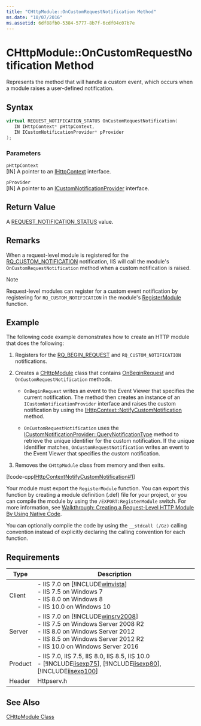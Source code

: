 ```yaml
---
title: "CHttpModule::OnCustomRequestNotification Method"
ms.date: "10/07/2016"
ms.assetid: 6df88fb0-5384-5777-8b7f-6cdf04c07b7e
---
```

# CHttpModule::OnCustomRequestNotification Method
Represents the method that will handle a custom event, which occurs when a module raises a user-defined notification.  
  
## Syntax  
  
```cpp  
virtual REQUEST_NOTIFICATION_STATUS OnCustomRequestNotification(  
   IN IHttpContext* pHttpContext,  
   IN ICustomNotificationProvider* pProvider  
);  
```  
  
### Parameters  
 `pHttpContext`  
 [IN] A pointer to an [IHttpContext](../../web-development-reference/native-code-api-reference/ihttpcontext-interface.md) interface.  
  
 `pProvider`  
 [IN] A pointer to an [ICustomNotificationProvider](../../web-development-reference/native-code-api-reference/icustomnotificationprovider-interface.md) interface.  
  
## Return Value  
 A [REQUEST_NOTIFICATION_STATUS](../../web-development-reference/native-code-api-reference/request-notification-status-enumeration.md) value.  
  
## Remarks  
 When a request-level module is registered for the [RQ_CUSTOM_NOTIFICATION](../../web-development-reference/native-code-api-reference/request-processing-constants.md) notification, IIS will call the module's `OnCustomRequestNotification` method when a custom notification is raised.  
  
> [!NOTE]
>  Request-level modules can register for a custom event notification by registering for `RQ_CUSTOM_NOTIFICATION` in the module's [RegisterModule](../../web-development-reference/native-code-api-reference/pfn-registermodule-function.md) function.  
  
## Example  
 The following code example demonstrates how to create an HTTP module that does the following:  
  
1.  Registers for the [RQ_BEGIN_REQUEST](../../web-development-reference/native-code-api-reference/request-processing-constants.md) and `RQ_CUSTOM_NOTIFICATION` notifications.  
  
2.  Creates a [CHttpModule](../../web-development-reference/native-code-api-reference/chttpmodule-class.md) class that contains [OnBeginRequest](../../web-development-reference/native-code-api-reference/chttpmodule-onbeginrequest-method.md) and `OnCustomRequestNotification` methods.  
  
    -   `OnBeginRequest` writes an event to the Event Viewer that specifies the current notification. The method then creates an instance of an `ICustomNotificationProvider` interface and raises the custom notification by using the [IHttpContext::NotifyCustomNotification](../../web-development-reference/native-code-api-reference/ihttpcontext-notifycustomnotification-method.md) method.  
  
    -   `OnCustomRequestNotification` uses the [ICustomNotificationProvider::QueryNotificationType](../../web-development-reference/native-code-api-reference/icustomnotificationprovider-querynotificationtype-method.md) method to retrieve the unique identifier for the custom notification. If the unique identifier matches, `OnCustomRequestNotification` writes an event to the Event Viewer that specifies the custom notification.  
  
3.  Removes the `CHttpModule` class from memory and then exits.  
  
 [!code-cpp[IHttpContextNotifyCustomNotification#1](../../../samples/snippets/cpp/VS_Snippets_IIS/IIS7/IHttpContextNotifyCustomNotification/cpp/IHttpContextNotifyCustomNotification.cpp#1)]  
  
 Your module must export the `RegisterModule` function. You can export this function by creating a module definition (.def) file for your project, or you can compile the module by using the `/EXPORT:RegisterModule` switch. For more information, see [Walkthrough: Creating a Request-Level HTTP Module By Using Native Code](../../web-development-reference/native-code-development-overview/walkthrough-creating-a-request-level-http-module-by-using-native-code.md).  
  
 You can optionally compile the code by using the `__stdcall (/Gz)` calling convention instead of explicitly declaring the calling convention for each function.  
  
## Requirements  
  
|Type|Description|  
|----------|-----------------|  
|Client|-   IIS 7.0 on [!INCLUDE[winvista](../../wmi-provider/includes/winvista-md.md)]<br />-   IIS 7.5 on Windows 7<br />-   IIS 8.0 on Windows 8<br />-   IIS 10.0 on Windows 10|  
|Server|-   IIS 7.0 on [!INCLUDE[winsrv2008](../../wmi-provider/includes/winsrv2008-md.md)]<br />-   IIS 7.5 on Windows Server 2008 R2<br />-   IIS 8.0 on Windows Server 2012<br />-   IIS 8.5 on Windows Server 2012 R2<br />-   IIS 10.0 on Windows Server 2016|  
|Product|-   IIS 7.0, IIS 7.5, IIS 8.0, IIS 8.5, IIS 10.0<br />-   [!INCLUDE[iisexp75](../../web-development-reference/native-code-api-reference/includes/iisexp75-md.md)], [!INCLUDE[iisexp80](../../web-development-reference/native-code-api-reference/includes/iisexp80-md.md)], [!INCLUDE[iisexp100](../../web-development-reference/native-code-api-reference/includes/iisexp100-md.md)]|  
|Header|Httpserv.h|  
  
## See Also  
 [CHttpModule Class](../../web-development-reference/native-code-api-reference/chttpmodule-class.md)